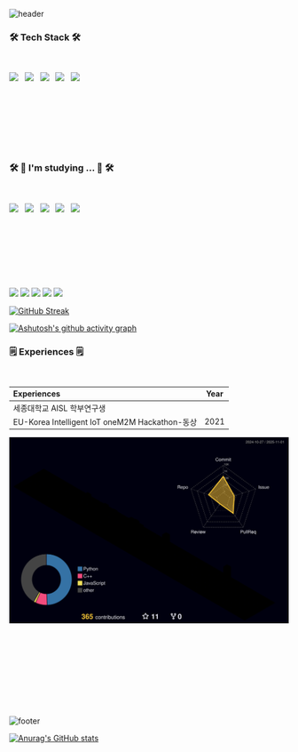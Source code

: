 ![header](https://capsule-render.vercel.app/api?type=waving&color=gradient&height=300&section=header&text=Hyeonsu%20Oh&fontSize=90)



<h3 align="left"><b>🛠 Tech Stack 🛠</b></h3>



</br>
<p align="left">
<img src="https://img.shields.io/badge/HTML5-E34F26?style=flat-square&logo=HTML5&logoColor=white"/></a> &nbsp
<img src="https://img.shields.io/badge/CSS3-1572B6?style=flat-square&logo=CSS3&logoColor=white"/></a> &nbsp
<img src="https://img.shields.io/badge/Python-47A248?style=flat-square&logo=Python&logoColor=white"/></a> &nbsp 
<img src="https://img.shields.io/badge/JavaScript-F7DF1E?style=flat-square&logo=JavaScript&logoColor=white"/></a> &nbsp
<img src="https://img.shields.io/badge/C-00599C?style=flat-square&logo=C%2B%2B&logoColor=white"/></a> &nbsp </br></br></br></br></br></br></br></br>


<h3 align="left"><b>🛠 📕 I'm studying ... 📕 🛠</b></h3>

</br>
<p align="left">
<img src="https://img.shields.io/badge/JavaScript-F7DF1E?style=flat-square&logo=JavaScript&logoColor=white"/></a> &nbsp
<img src="https://img.shields.io/badge/Node.js-339933?style=flat-square&logo=Node.js&logoColor=white"/></a> &nbsp
<img src="https://img.shields.io/badge/Java-4479A1?style=flat-square&logo=Java&logoColor=white"/></a> &nbsp 
<img src="https://img.shields.io/badge/Kotlin-E34F26?style=flat-square&logo=Kotlin&logoColor=white"/></a> &nbsp
<img src="https://img.shields.io/badge/ML-339933?style=flat-square&logo=ML&logoColor=white"/></a> &nbsp </br></br></br></br></br></br></br></br>

![](http://github-profile-summary-cards.vercel.app/api/cards/profile-details?username=ssapsu&theme=github_dark)
![](http://github-profile-summary-cards.vercel.app/api/cards/repos-per-language?username=ssapsu&theme=github_dark)
![](http://github-profile-summary-cards.vercel.app/api/cards/most-commit-language?username=ssapsu&theme=github_dark)
![](http://github-profile-summary-cards.vercel.app/api/cards/stats?username=ssapsu&theme=github_dark)
![](http://github-profile-summary-cards.vercel.app/api/cards/productive-time?username=ssapsu&theme=github_dark&utcOffset=8)

[![GitHub Streak](https://github-readme-streak-stats.herokuapp.com/?user=ssapsu&theme=tokyonight)](https://git.io/streak-stats)

[![Ashutosh's github activity graph](https://github-readme-activity-graph.vercel.app/graph?username=ssapsu&theme=github)](https://github.com/ashutosh00710/github-readme-activity-graph)

<h3 align="left"><b>🗒 Experiences 🗒 </b></h3></br>

| Experiences | Year |
| :-------------------------------- | :----------: |
| 세종대학교 AISL 학부연구생 | |
| EU-Korea Intelligent IoT oneM2M Hackathon-동상 | 2021 |

![](./profile-3d-contrib/profile-night-rainbow.svg)

</br></br></br></br></br></br></br></br>

![footer](https://capsule-render.vercel.app/api?type=waving&color=gradient&section=footer)



[![Anurag's GitHub stats](https://github-readme-stats.vercel.app/api?username=ssapsu)](https://github.com/anuraghazra/github-readme-stats)
